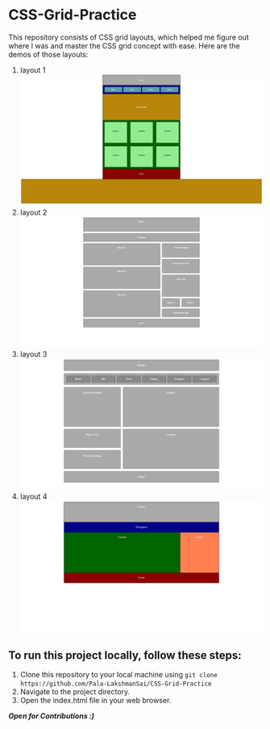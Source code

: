 # CSS-Grid-Practice
This repository consists of CSS grid layouts, which helped me figure out where I was and master the CSS grid concept with ease.
Here are the demos of those layouts:
1. layout 1
  ![Grid1](grid1/grid1.png)
1. layout 2
  ![Grid2](grid2/grid2.png)
1. layout 3
  ![Grid3](grid3/grid3.png)
1. layout 4
  ![Grid4](grid4/grid4.png)
## To run this project locally, follow these steps:

1. Clone this repository to your local machine using `git clone https://github.com/Pala-LakshmanSai/CSS-Grid-Practice`
2. Navigate to the project directory.
3. Open the index.html file in your web browser.

 ***Open for Contributions :)***
